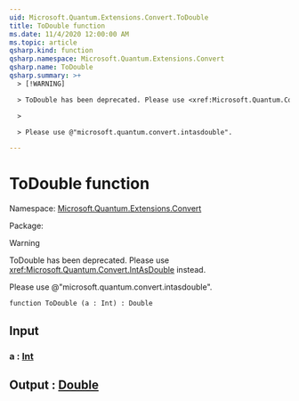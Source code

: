 ```yaml
---
uid: Microsoft.Quantum.Extensions.Convert.ToDouble
title: ToDouble function
ms.date: 11/4/2020 12:00:00 AM
ms.topic: article
qsharp.kind: function
qsharp.namespace: Microsoft.Quantum.Extensions.Convert
qsharp.name: ToDouble
qsharp.summary: >+
  > [!WARNING]

  > ToDouble has been deprecated. Please use <xref:Microsoft.Quantum.Convert.IntAsDouble> instead.

  >

  > Please use @"microsoft.quantum.convert.intasdouble".

---
```


# ToDouble function

Namespace: [Microsoft.Quantum.Extensions.Convert](xref:Microsoft.Quantum.Extensions.Convert)

Package: [](https://nuget.org/packages/)


> [!WARNING]
> ToDouble has been deprecated. Please use <xref:Microsoft.Quantum.Convert.IntAsDouble> instead.
>
> Please use @"microsoft.quantum.convert.intasdouble".



```qsharp
function ToDouble (a : Int) : Double
```


## Input

### a : [Int](xref:microsoft.quantum.lang-ref.int)





## Output : [Double](xref:microsoft.quantum.lang-ref.double)

